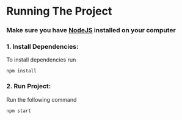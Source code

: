 # Running The Project

### Make sure you have [NodeJS](https://nodejs.org/en) installed on your computer

### 1. Install Dependencies:
   
  To install dependencies run
  ```
  npm install
  ```
### 2. Run Project:
   
  Run the following command
  ```
  npm start
  ```
